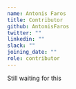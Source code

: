 ```yaml
---
name: Antonis Faros
title: Contributor
github: AntonisFaros
twitter: ""
linkedin: ""
slack: ""
joining_date: ""
role: contributor
---
```


Still waiting for this
